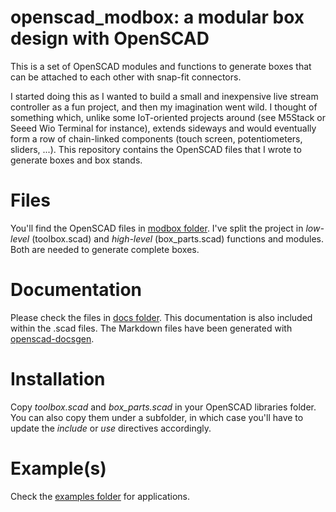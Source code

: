 # openscad_modbox: a modular box design with OpenSCAD
This is a set of OpenSCAD modules and functions to generate boxes that can be attached to each other with snap-fit connectors.

I started doing this as I wanted to build a small and inexpensive live stream controller as a fun project, and then my imagination went wild. I thought of something which, unlike some IoT-oriented projects around (see M5Stack or Seeed Wio Terminal for instance), extends sideways and would eventually form a row of chain-linked components (touch screen, potentiometers, sliders, ...). This repository contains the OpenSCAD files that I wrote to generate boxes and box stands.

# Files
You'll find the OpenSCAD files in [modbox folder](https://github.com/vpaeder/openscad_modbox/tree/master/modbox). I've split the project in *low-level* (toolbox.scad) and *high-level* (box_parts.scad) functions and modules. Both are needed to generate complete boxes.

# Documentation
Please check the files in [docs folder](https://github.com/vpaeder/openscad_modbox/tree/master/docs). This documentation is also included within the .scad files. The Markdown files have been generated with [openscad-docsgen](https://pypi.org/project/openscad-docsgen/).

# Installation
Copy *toolbox.scad* and *box_parts.scad* in your OpenSCAD libraries folder. You can also copy them under a subfolder, in which case you'll have to update the *include* or *use* directives accordingly.

# Example(s)
Check the [examples folder](https://github.com/vpaeder/openscad_modbox/tree/master/examples) for applications.
